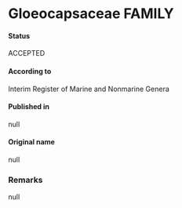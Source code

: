 Gloeocapsaceae FAMILY
=======

#### Status
ACCEPTED

#### According to
Interim Register of Marine and Nonmarine Genera

#### Published in
null

#### Original name
null

### Remarks
null